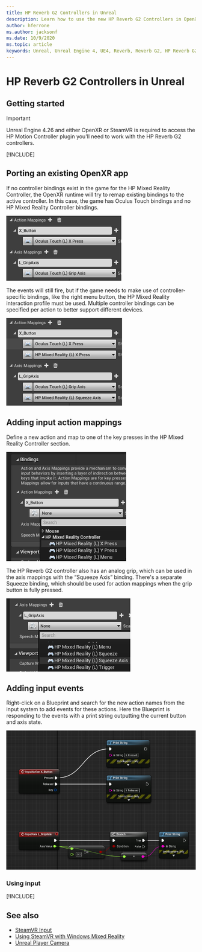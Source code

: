 ```yaml
---
title: HP Reverb G2 Controllers in Unreal 
description: Learn how to use the new HP Reverb G2 Controllers in OpenXR and SteamVR for Unreal mixed reality applications.
author: hferrone
ms.author: jacksonf
ms.date: 10/9/2020
ms.topic: article
keywords: Unreal, Unreal Engine 4, UE4, Reverb, Reverb G2, HP Reverb G2, mixed reality, development, motion controllers, user input, features, new project, emulator, documentation, guides, features, holograms, game development, mixed reality headset, windows mixed reality headset, virtual reality headset
---
```


# HP Reverb G2 Controllers in Unreal 

## Getting started

> [!IMPORTANT]
> Unreal Engine 4.26 and either OpenXR or SteamVR is required to access the HP Motion Controller plugin you'll need to work with the HP Reverb G2 controllers.

[!INCLUDE[](includes/tabs-g2-controllers-in-unreal.md)]

## Porting an existing OpenXR app 

If no controller bindings exist in the game for the HP Mixed Reality Controller, the OpenXR runtime will try to remap existing bindings to the active controller.  In this case, the game has Oculus Touch bindings and no HP Mixed Reality Controller bindings.

![Remapping existing bindings when no controller bindings exist](images/reverb-g2-img-04.png)

The events will still fire, but if the game needs to make use of controller-specific bindings, like the right menu button, the HP Mixed Reality interaction profile must be used.  Multiple controller bindings can be specified per action to better support different devices.
   
![Using multiple controller bindings](images/reverb-g2-img-05.png)

## Adding input action mappings 

Define a new action and map to one of the key presses in the HP Mixed Reality Controller section.

![Defining new actions and mappings](images/reverb-g2-img-02.png)

The HP Reverb G2 controller also has an analog grip, which can be used in the axis mappings with the “Squeeze Axis” binding.  There's a separate Squeeze binding, which should be used for action mappings when the grip button is fully pressed. 

![Using the Squeeze axis bindings](images/reverb-g2-img-03.png)

## Adding input events

Right-click on a Blueprint and search for the new action names from the input system to add events for these actions.  Here the Blueprint is responding to the events with a print string outputting the current button and axis state.

![Blueprint responding to events and outputting current button and axis state](images/reverb-g2-img-06.png)

### Using input 

[!INCLUDE[](includes/tabs-g2-controller-mapping-in-unreal.md)]

## See also
* [SteamVR Input](https://docs.unrealengine.com/Platforms/VR/SteamVR/HowTo/SteamVRInput/index.html)
* [Using SteamVR with Windows Mixed Reality](/windows/mixed-reality/enthusiast-guide/using-steamvr-with-windows-mixed-reality)
* [Unreal Player Camera](https://docs.unrealengine.com/Programming/Tutorials/PlayerCamera/3/index.html)
